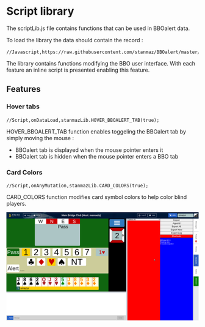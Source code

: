 # Script library

The scriptLib.js file contains functions that can be used in BBOalert data.

To load the library the data should contain the record :

    //Javascript,https://raw.githubusercontent.com/stanmaz/BBOalert/master/Scripts/stanmazLib.js
    
The library contains functions modifying the BBO user interface. With each feature an inline script is presented enabling this feature.
 
## Features

### Hover tabs

    //Script,onDataLoad,stanmazLib.HOVER_BBOALERT_TAB(true);
    
HOVER_BBOALERT_TAB function enables toggeling the BBOalert tab by simply moving the mouse :

- BBOalert tab is displayed when the mouse pointer enters it
- BBOalert tab is hidden when the mouse pointer enters a BBO tab

### Card Colors

    //Script,onAnyMutation,stanmazLib.CARD_COLORS(true);
    
CARD_COLORS function modifies card symbol colors to help color blind players.

![](./images/Screen_01.png)




  
